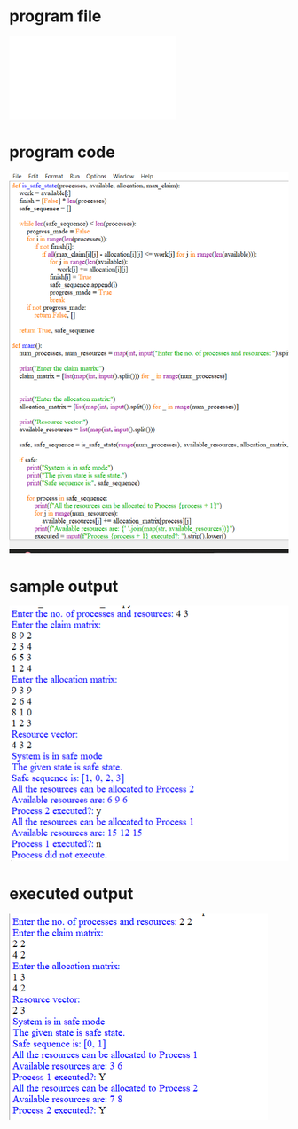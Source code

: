 
# program file
![program file](DEADLOCK_AVOIDANCE_563.py)

# program code 
![program code](DEADLOCK_AVOIDANCE_CODE_563.py.png)

# sample output
![sample output](DEADLOCK_AVOIDANCE_IO_563.py.png)

# executed output
![executed output](DEADLOCK_AVOIDANCE_EO_563.py.png)

